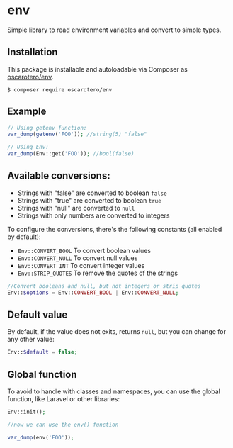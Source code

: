 # env

Simple library to read environment variables and convert to simple types.

## Installation

This package is installable and autoloadable via Composer as [oscarotero/env](https://packagist.org/packages/oscarotero/env).

```
$ composer require oscarotero/env
```

## Example

```php
// Using getenv function:
var_dump(getenv('FOO')); //string(5) "false"

// Using Env:
var_dump(Env::get('FOO')); //bool(false)
```

## Available conversions:

* Strings with "false" are converted to boolean `false`
* Strings with "true" are converted to boolean `true`
* Strings with "null" are converted to `null`
* Strings with only numbers are converted to integers

To configure the conversions, there's the following constants (all enabled by default):

* `Env::CONVERT_BOOL` To convert boolean values
* `Env::CONVERT_NULL` To convert null values
* `Env::CONVERT_INT` To convert integer values
* `Env::STRIP_QUOTES` To remove the quotes of the strings

```php
//Convert booleans and null, but not integers or strip quotes
Env::$options = Env::CONVERT_BOOL | Env::CONVERT_NULL;
```

## Default value

By default, if the value does not exits, returns `null`, but you can change for any other value:

```php
Env::$default = false;
```

## Global function

To avoid to handle with classes and namespaces, you can use the global function, like Laravel or other libraries:

```php
Env::init();

//now we can use the env() function

var_dump(env('FOO'));
```
